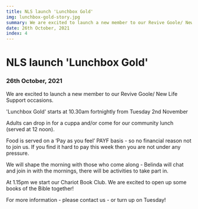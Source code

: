 ```yaml
---
title: NLS launch 'Lunchbox Gold'
img: lunchbox-gold-story.jpg
summary: We are excited to launch a new member to our Revive Goole/ New Life Support occasions.
date: 26th October, 2021
index: 4
---
```


# NLS launch 'Lunchbox Gold'

### 26th October, 2021

We are excited to launch a new member to our Revive Goole/ New Life Support occasions.

'Lunchbox Gold' starts at 10.30am fortnightly from Tuesday 2nd November

Adults can drop in for a cuppa and/or come for our community lunch (served at 12 noon).

Food is served on a ‘Pay as you feel’ PAYF basis - so no financial reason not to join us. If you find it hard to pay this week then you are not under any pressure.

We will shape the morning with those who come along - Belinda will chat and join in with the mornings, there will be activities to take part in.

At 1.15pm we start our Chariot Book Club. We are excited to open up some books of the Bible together!

For more information - please contact us - or turn up on Tuesday!
